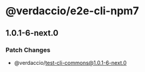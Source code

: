 # @verdaccio/e2e-cli-npm7

## 1.0.1-6-next.0
### Patch Changes

  - @verdaccio/test-cli-commons@1.0.1-6-next.0

